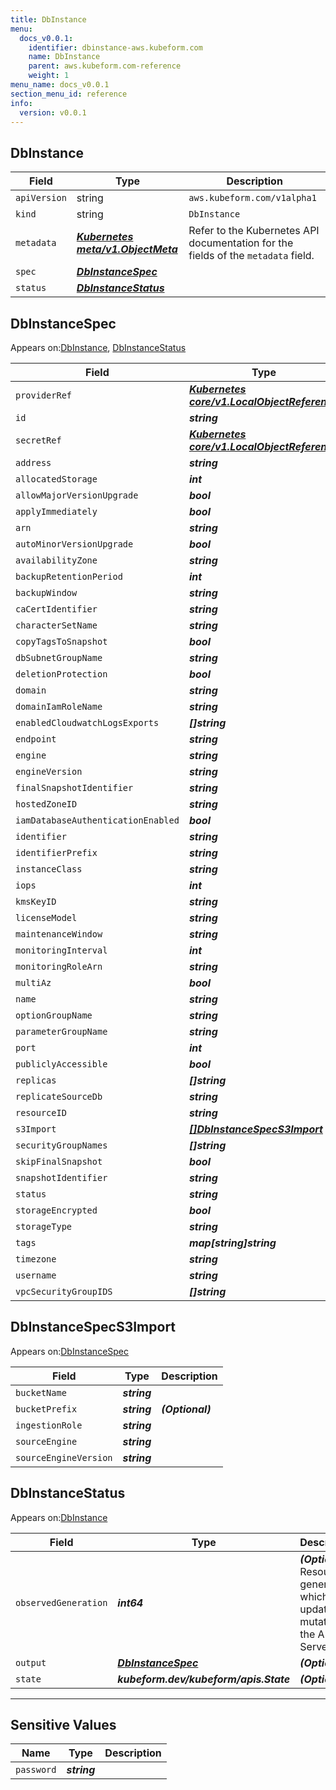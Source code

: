 ```yaml
---
title: DbInstance
menu:
  docs_v0.0.1:
    identifier: dbinstance-aws.kubeform.com
    name: DbInstance
    parent: aws.kubeform.com-reference
    weight: 1
menu_name: docs_v0.0.1
section_menu_id: reference
info:
  version: v0.0.1
---
```


## DbInstance
| Field | Type | Description |
| ------ | ----- | ----------- |
| `apiVersion` | string | `aws.kubeform.com/v1alpha1` |
|    `kind` | string | `DbInstance` |
| `metadata` | ***[Kubernetes meta/v1.ObjectMeta](https://kubernetes.io/docs/reference/generated/kubernetes-api/v1.13/#objectmeta-v1-meta)***|Refer to the Kubernetes API documentation for the fields of the `metadata` field.|
| `spec` | ***[DbInstanceSpec](#dbinstancespec)***||
| `status` | ***[DbInstanceStatus](#dbinstancestatus)***||
## DbInstanceSpec

Appears on:[DbInstance](#dbinstance), [DbInstanceStatus](#dbinstancestatus)

| Field | Type | Description |
| ------ | ----- | ----------- |
| `providerRef` | ***[Kubernetes core/v1.LocalObjectReference](https://kubernetes.io/docs/reference/generated/kubernetes-api/v1.13/#localobjectreference-v1-core)***||
| `id` | ***string***||
| `secretRef` | ***[Kubernetes core/v1.LocalObjectReference](https://kubernetes.io/docs/reference/generated/kubernetes-api/v1.13/#localobjectreference-v1-core)***||
| `address` | ***string***| ***(Optional)*** |
| `allocatedStorage` | ***int***| ***(Optional)*** |
| `allowMajorVersionUpgrade` | ***bool***| ***(Optional)*** |
| `applyImmediately` | ***bool***| ***(Optional)*** |
| `arn` | ***string***| ***(Optional)*** |
| `autoMinorVersionUpgrade` | ***bool***| ***(Optional)*** |
| `availabilityZone` | ***string***| ***(Optional)*** |
| `backupRetentionPeriod` | ***int***| ***(Optional)*** |
| `backupWindow` | ***string***| ***(Optional)*** |
| `caCertIdentifier` | ***string***| ***(Optional)*** |
| `characterSetName` | ***string***| ***(Optional)*** |
| `copyTagsToSnapshot` | ***bool***| ***(Optional)*** |
| `dbSubnetGroupName` | ***string***| ***(Optional)*** |
| `deletionProtection` | ***bool***| ***(Optional)*** |
| `domain` | ***string***| ***(Optional)*** |
| `domainIamRoleName` | ***string***| ***(Optional)*** |
| `enabledCloudwatchLogsExports` | ***[]string***| ***(Optional)*** |
| `endpoint` | ***string***| ***(Optional)*** |
| `engine` | ***string***| ***(Optional)*** |
| `engineVersion` | ***string***| ***(Optional)*** |
| `finalSnapshotIdentifier` | ***string***| ***(Optional)*** |
| `hostedZoneID` | ***string***| ***(Optional)*** |
| `iamDatabaseAuthenticationEnabled` | ***bool***| ***(Optional)*** |
| `identifier` | ***string***| ***(Optional)*** |
| `identifierPrefix` | ***string***| ***(Optional)*** |
| `instanceClass` | ***string***||
| `iops` | ***int***| ***(Optional)*** |
| `kmsKeyID` | ***string***| ***(Optional)*** |
| `licenseModel` | ***string***| ***(Optional)*** |
| `maintenanceWindow` | ***string***| ***(Optional)*** |
| `monitoringInterval` | ***int***| ***(Optional)*** |
| `monitoringRoleArn` | ***string***| ***(Optional)*** |
| `multiAz` | ***bool***| ***(Optional)*** |
| `name` | ***string***| ***(Optional)*** |
| `optionGroupName` | ***string***| ***(Optional)*** |
| `parameterGroupName` | ***string***| ***(Optional)*** |
| `port` | ***int***| ***(Optional)*** |
| `publiclyAccessible` | ***bool***| ***(Optional)*** |
| `replicas` | ***[]string***| ***(Optional)*** |
| `replicateSourceDb` | ***string***| ***(Optional)*** |
| `resourceID` | ***string***| ***(Optional)*** |
| `s3Import` | ***[[]DbInstanceSpecS3Import](#dbinstancespecs3import)***| ***(Optional)*** |
| `securityGroupNames` | ***[]string***| ***(Optional)*** |
| `skipFinalSnapshot` | ***bool***| ***(Optional)*** |
| `snapshotIdentifier` | ***string***| ***(Optional)*** |
| `status` | ***string***| ***(Optional)*** |
| `storageEncrypted` | ***bool***| ***(Optional)*** |
| `storageType` | ***string***| ***(Optional)*** |
| `tags` | ***map[string]string***| ***(Optional)*** |
| `timezone` | ***string***| ***(Optional)*** |
| `username` | ***string***| ***(Optional)*** |
| `vpcSecurityGroupIDS` | ***[]string***| ***(Optional)*** |
## DbInstanceSpecS3Import

Appears on:[DbInstanceSpec](#dbinstancespec)

| Field | Type | Description |
| ------ | ----- | ----------- |
| `bucketName` | ***string***||
| `bucketPrefix` | ***string***| ***(Optional)*** |
| `ingestionRole` | ***string***||
| `sourceEngine` | ***string***||
| `sourceEngineVersion` | ***string***||
## DbInstanceStatus

Appears on:[DbInstance](#dbinstance)

| Field | Type | Description |
| ------ | ----- | ----------- |
| `observedGeneration` | ***int64***| ***(Optional)*** Resource generation, which is updated on mutation by the API Server.|
| `output` | ***[DbInstanceSpec](#dbinstancespec)***| ***(Optional)*** |
| `state` | ***kubeform.dev/kubeform/apis.State***| ***(Optional)*** |
---
## Sensitive Values
| Name | Type | Description |
|------|------|-------------|
| `password` | ***string*** ||
